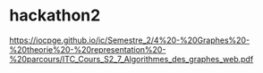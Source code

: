 # hackathon2

https://iocpge.github.io/ic/Semestre_2/4%20-%20Graphes%20-%20theorie%20-%20representation%20-%20parcours/ITC_Cours_S2_7_Algorithmes_des_graphes_web.pdf
